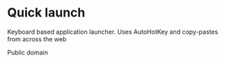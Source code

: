 # Quick launch

Keyboard based application launcher.
Uses AutoHotKey and copy-pastes from across the web

Public domain
